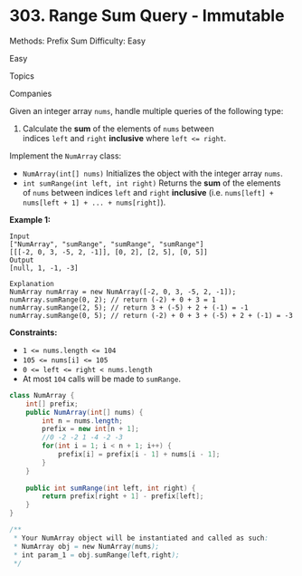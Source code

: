 # 303. Range Sum Query - Immutable

Methods: Prefix Sum
Difficulty: Easy

Easy

Topics

Companies

Given an integer array `nums`, handle multiple queries of the following type:

1. Calculate the **sum** of the elements of `nums` between indices `left` and `right` **inclusive** where `left <= right`.

Implement the `NumArray` class:

- `NumArray(int[] nums)` Initializes the object with the integer array `nums`.
- `int sumRange(int left, int right)` Returns the **sum** of the elements of `nums` between indices `left` and `right` **inclusive** (i.e. `nums[left] + nums[left + 1] + ... + nums[right]`).

**Example 1:**

```
Input
["NumArray", "sumRange", "sumRange", "sumRange"]
[[[-2, 0, 3, -5, 2, -1]], [0, 2], [2, 5], [0, 5]]
Output
[null, 1, -1, -3]

Explanation
NumArray numArray = new NumArray([-2, 0, 3, -5, 2, -1]);
numArray.sumRange(0, 2); // return (-2) + 0 + 3 = 1
numArray.sumRange(2, 5); // return 3 + (-5) + 2 + (-1) = -1
numArray.sumRange(0, 5); // return (-2) + 0 + 3 + (-5) + 2 + (-1) = -3

```

**Constraints:**

- `1 <= nums.length <= 104`
- `105 <= nums[i] <= 105`
- `0 <= left <= right < nums.length`
- At most `104` calls will be made to `sumRange`.

```java
class NumArray {
    int[] prefix;
    public NumArray(int[] nums) {
        int n = nums.length;
        prefix = new int[n + 1];
        //0 -2 -2 1 -4 -2 -3
        for(int i = 1; i < n + 1; i++) {
            prefix[i] = prefix[i - 1] + nums[i - 1];
        }
    }
    
    public int sumRange(int left, int right) {
        return prefix[right + 1] - prefix[left];
    }
}

/**
 * Your NumArray object will be instantiated and called as such:
 * NumArray obj = new NumArray(nums);
 * int param_1 = obj.sumRange(left,right);
 */
```